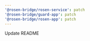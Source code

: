 ```yaml
---
'@rosen-bridge/rosen-service': patch
'@rosen-bridge/guard-app': patch
'@rosen-bridge/rosen-app': patch
---
```


Update README

